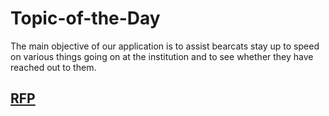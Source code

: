 # Topic-of-the-Day
The main objective of our application is to assist bearcats stay up to speed on various things going on at the institution and to see whether they have reached out to them.

## [RFP](https://github.com/Rohitreddz/Topic-of-the-Day/blob/main/rfp.md)